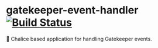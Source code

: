 # gatekeeper-event-handler [![Build Status](https://travis-ci.org/sjparkinson/gatekeeper-event-handler.svg?branch=master)](https://travis-ci.org/sjparkinson/gatekeeper-event-handler)

:postal_horn: Chalice based application for handling Gatekeeper events.
